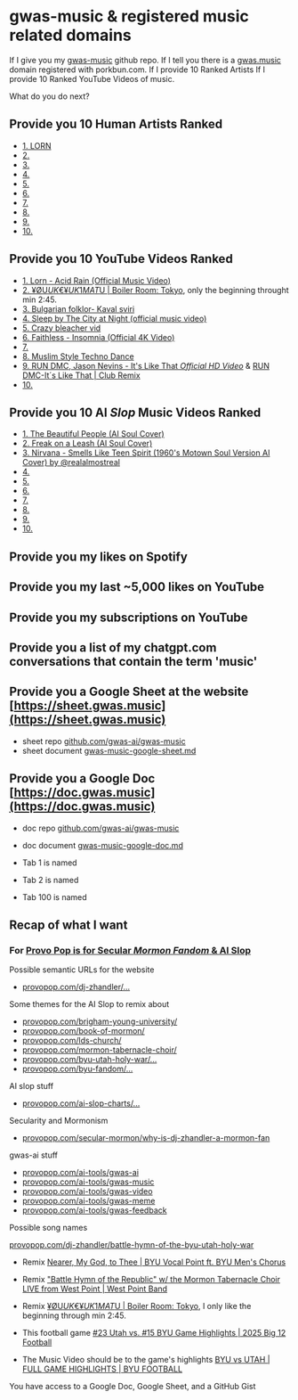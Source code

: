 # gwas-music & registered music related domains

If I give you my [gwas-music](https://github.com/gwas-ai/gwas-music/edit/main/README.md) github repo.
If I tell you there is a [gwas.music](https://gwas.music) domain registered with porkbun.com.
If I provide 10 Ranked Artists 
If I provide 10 Ranked YouTube Videos of music.

What do you do next?

## Provide you 10 Human Artists Ranked

- [1. LORN](https://en.wikipedia.org/wiki/Lorn_(musician))
- [2. ](https://www.youtube.com/watch?v=)
- [3. ](https://www.youtube.com/watch?v=)
- [4. ](https://www.youtube.com/watch?v=)
- [5. ](https://www.youtube.com/watch?v=)
- [6. ](https://www.youtube.com/watch?v=)
- [7. ](https://www.youtube.com/watch?v=)
- [8. ](https://www.youtube.com/watch?v=)
- [9. ](https://www.youtube.com/watch?v=)
- [10. ](https://www.youtube.com/watch?v=)

## Provide you 10 YouTube Videos Ranked

- [1. Lorn - Acid Rain (Official Music Video)](https://www.youtube.com/watch?v=nxg4C365LbQ)
- [2. ¥ØU$UK€ ¥UK1MAT$U | Boiler Room: Tokyo](https://www.youtube.com/watch?v=T1tcUfUhR5U), only the beginning throught min 2:45.
- [3. Bulgarian folklor- Kaval sviri](https://www.youtube.com/watch?v=hVqrW-fPOQ0)
- [4. Sleep by The City at Night (official music video)](https://www.youtube.com/watch?v=enizvsvIV5I)
- [5. Crazy bleacher vid](https://www.youtube.com/shorts/EewZzgUDAVA)
- [6. Faithless - Insomnia (Official 4K Video)](https://www.youtube.com/watch?v=P8JEm4d6Wu4)
- [7. ](https://www.youtube.com/watch?v=)
- [8. Muslim Style Techno Dance](https://www.youtube.com/watch?v=0NDy6Rlijzo)
- [9. RUN DMC, Jason Nevins - It's Like That *Official HD Video*](https://www.youtube.com/watch?v=TLGWQfK-6DY) & [RUN DMC-It´s Like That | Club Remix](https://www.youtube.com/watch?v=kTSZSTXqIbQ)
- [10. ](https://www.youtube.com/watch?v=P8JEm4d6Wu4)

## Provide you 10 AI *Slop* Music Videos Ranked

- [1. The Beautiful People (AI Soul Cover)](https://www.youtube.com/watch?v=97lk4QMp70c)
- [2. Freak on a Leash (AI Soul Cover)](https://www.youtube.com/watch?v=bzQw-t1VeYY)
- [3. Nirvana - Smells Like Teen Spirit (1960's Motown Soul Version AI Cover) by ‪@realalmostreal‬](https://www.youtube.com/watch?v=0IT6Au1pCFc)
- [4. ]()
- [5. ]()
- [6. ]()
- [7. ]()
- [8. ]()
- [9. ]()
- [10. ]()

## Provide you my likes on Spotify

## Provide you my last ~5,000 likes on YouTube

## Provide you my subscriptions on YouTube

## Provide you a list of my chatgpt.com conversations that contain the term 'music'

## Provide you a Google Sheet at the website [https://sheet.gwas.music](https://sheet.gwas.music)

- sheet repo [github.com/gwas-ai/gwas-music](https://github.com/gwas-ai/gwas-music)
- sheet document [gwas-music-google-sheet.md](https://github.com/gwas-ai/gwas-music/edit/main/gwas-music-google-sheet.md)

## Provide you a Google Doc [https://doc.gwas.music](https://doc.gwas.music)

- doc repo [github.com/gwas-ai/gwas-music](https://github.com/gwas-ai/gwas-music)
- doc document [gwas-music-google-doc.md](https://github.com/gwas-ai/gwas-music/edit/main/gwas-music-google-doc.md)

- Tab 1 is named
- Tab 2 is named
- Tab 100 is named

## Recap of what I want

### For [Provo Pop is for Secular *Mormon Fandom* & AI Slop](https://provopop.com)

Possible semantic URLs for the website

- [provopop.com/dj-zhandler/...](https://provopop.com/dj-zhandler/)

Some themes for the AI Slop to remix about

- [provopop.com/brigham-young-university/](https://provopop.com/brigham-young-university/)
- [provopop.com/book-of-mormon/](https://provopop.com/book-of-mormon/)
- [provopop.com/lds-church/](https://provopop.com/lds-church/)
- [provopop.com/mormon-tabernacle-choir/](https://provopop.com/mormon-tabernacle-choir/)
- [provopop.com/byu-utah-holy-war/...](https://provopop.com/byu-utah-holy-war/)
- [provopop.com/byu-fandom/...](https://provopop.com/byu-fandom/)

AI slop stuff

- [provopop.com/ai-slop-charts/...](https://provopop.com/ai-slop-charts/)

Secularity and Mormonism

- [provopop.com/secular-mormon/why-is-dj-zhandler-a-mormon-fan](https://en.wikipedia.org/wiki/The_Book_of_Mormon_(musical)#Latter-day_Saint_response)

gwas-ai stuff

- [provopop.com/ai-tools/gwas-ai](https://provopop.com/ai-tools/gwas-ai)
- [provopop.com/ai-tools/gwas-music](https://provopop.com/ai-tools/gwas-music)
- [provopop.com/ai-tools/gwas-video](https://provopop.com/ai-tools/gwas-video)
- [provopop.com/ai-tools/gwas-meme](https://provopop.com/ai-tools/gwas-meme)
- [provopop.com/ai-tools/gwas-feedback](https://provopop.com/ai-tools/gwas-feedback)


Possible song names

[provopop.com/dj-zhandler/battle-hymn-of-the-byu-utah-holy-war](https://www.youtube.com/watch?v=)

- Remix [Nearer, My God, to Thee | BYU Vocal Point ft. BYU Men's Chorus](https://www.youtube.com/watch?v=WyxXGdG3-Io)
- Remix ["Battle Hymn of the Republic" w/ the Mormon Tabernacle Choir LIVE from West Point | West Point Band](https://www.youtube.com/watch?v=yAqNe-m0a8s)
- Remix [¥ØU$UK€ ¥UK1MAT$U | Boiler Room: Tokyo](https://www.youtube.com/watch?v=T1tcUfUhR5U), I only like the beginning through min 2:45.

- This football game [#23 Utah vs. #15 BYU Game Highlights | 2025 Big 12 Football](https://www.youtube.com/watch?v=hf8IRP7B_RY)
- The Music Video should be to the game's highlights [BYU vs UTAH | FULL GAME HIGHLIGHTS | BYU FOOTBALL](https://www.youtube.com/watch?v=FOzJm7n7Gyw)


You have access to a Google Doc, Google Sheet, and a GitHub Gist
